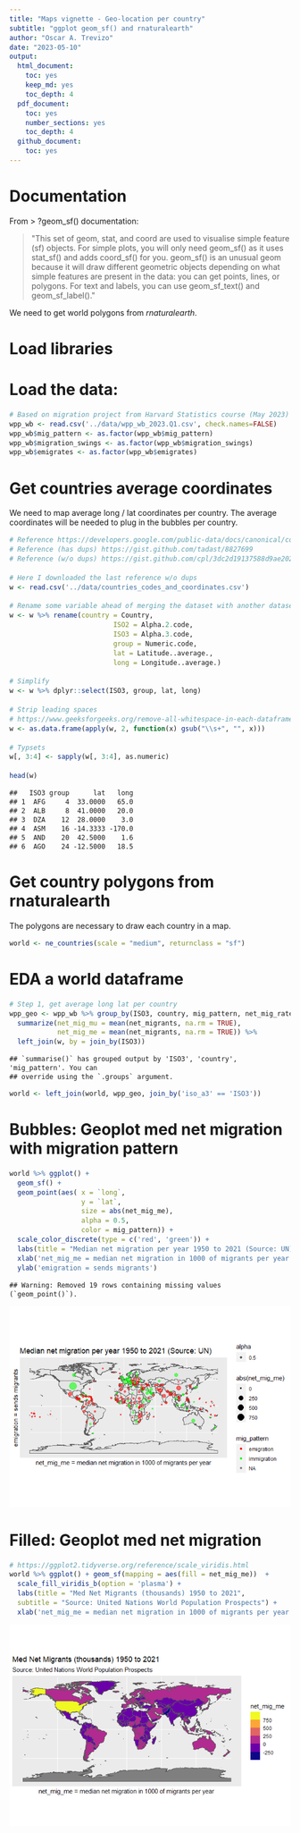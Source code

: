 ```yaml
---
title: "Maps vignette - Geo-location per country"
subtitle: "ggplot geom_sf() and rnaturalearth"
author: "Oscar A. Trevizo"
date: "2023-05-10"
output:
  html_document:
    toc: yes
    keep_md: yes
    toc_depth: 4
  pdf_document:
    toc: yes
    number_sections: yes
    toc_depth: 4
  github_document:
    toc: yes
---
```


# Documentation

From > ?geom_sf() documentation:

> "This set of geom, stat, and coord are used to visualise simple feature (sf) objects. For simple plots, you will only need geom_sf() as it uses stat_sf() and adds coord_sf() for you. geom_sf() is an unusual geom because it will draw different geometric objects depending on what simple features are present in the data: you can get points, lines, or polygons. For text and labels, you can use geom_sf_text() and geom_sf_label()."

We need to get world polygons from _rnaturalearth_.

# Load libraries



# Load the data: 


```r
# Based on migration project from Harvard Statistics course (May 2023)
wpp_wb <- read.csv('../data/wpp_wb_2023.Q1.csv', check.names=FALSE)
wpp_wb$mig_pattern <- as.factor(wpp_wb$mig_pattern)
wpp_wb$migration_swings <- as.factor(wpp_wb$migration_swings)
wpp_wb$emigrates <- as.factor(wpp_wb$emigrates)
```


# Get countries average coordinates

We need to map average long / lat coordinates per country. The average coordinates will be needed to plug in the bubbles per country.


```r
# Reference https://developers.google.com/public-data/docs/canonical/countries_csv
# Reference (has dups) https://gist.github.com/tadast/8827699
# Reference (w/o dups) https://gist.github.com/cpl/3dc2d19137588d9ae202d67233715478 

# Here I downloaded the last reference w/o dups
w <- read.csv('../data/countries_codes_and_coordinates.csv')

# Rename some variable ahead of merging the dataset with another dataset.
w <- w %>% rename(country = Country,
                          ISO2 = Alpha.2.code,
                          ISO3 = Alpha.3.code,
                          group = Numeric.code,
                          lat = Latitude..average.,
                          long = Longitude..average.)

# Simplify
w <- w %>% dplyr::select(ISO3, group, lat, long)

# Strip leading spaces
# https://www.geeksforgeeks.org/remove-all-whitespace-in-each-dataframe-column-in-r/
w <- as.data.frame(apply(w, 2, function(x) gsub("\\s+", "", x)))

# Typsets
w[, 3:4] <- sapply(w[, 3:4], as.numeric)

head(w)
```

```
##   ISO3 group      lat   long
## 1  AFG     4  33.0000   65.0
## 2  ALB     8  41.0000   20.0
## 3  DZA    12  28.0000    3.0
## 4  ASM    16 -14.3333 -170.0
## 5  AND    20  42.5000    1.6
## 6  AGO    24 -12.5000   18.5
```

# Get country polygons from rnaturalearth

The polygons are necessary to draw each country in a map.


```r
world <- ne_countries(scale = "medium", returnclass = "sf")
```


# EDA a world dataframe


```r
# Step 1, get average long lat per country
wpp_geo <- wpp_wb %>% group_by(ISO3, country, mig_pattern, net_mig_rate_med) %>% 
  summarize(net_mig_mu = mean(net_migrants, na.rm = TRUE),
            net_mig_me = mean(net_migrants, na.rm = TRUE)) %>% 
  left_join(w, by = join_by(ISO3))
```

```
## `summarise()` has grouped output by 'ISO3', 'country', 'mig_pattern'. You can
## override using the `.groups` argument.
```

```r
world <- left_join(world, wpp_geo, join_by('iso_a3' == 'ISO3'))
```



# Bubbles: Geoplot med net migration with migration pattern


```r
world %>% ggplot() +
  geom_sf() +
  geom_point(aes( x = `long`,
                  y = `lat`,
                  size = abs(net_mig_me),
                  alpha = 0.5,
                  color = mig_pattern)) +
  scale_color_discrete(type = c('red', 'green')) +
  labs(title = "Median net migration per year 1950 to 2021 (Source: UN)") +
  xlab('net_mig_me = median net migration in 1000 of migrants per year') +
  ylab('emigration = sends migrants')
```

```
## Warning: Removed 19 rows containing missing values (`geom_point()`).
```

![](maps_ggplot_geom_sf_rnaturalearth_files/figure-html/unnamed-chunk-4-1.png)<!-- -->

# Filled: Geoplot med net migration


```r
# https://ggplot2.tidyverse.org/reference/scale_viridis.html
world %>% ggplot() + geom_sf(mapping = aes(fill = net_mig_me))  +
  scale_fill_viridis_b(option = 'plasma') +
  labs(title = "Med Net Migrants (thousands) 1950 to 2021",
  subtitle = "Source: United Nations World Population Prospects") +
  xlab('net_mig_me = median net migration in 1000 of migrants per year') 
```

![](maps_ggplot_geom_sf_rnaturalearth_files/figure-html/unnamed-chunk-5-1.png)<!-- -->
